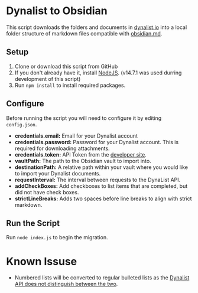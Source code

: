 # Dynalist to Obsidian

This script downloads the folders and documents in [dynalist.io](https://dynalist.io/) into a local folder structure of markdown files compatible with [obsidian.md](https://obsidian.md/).

## Setup

1. Clone or download this script from GitHub
2. If you don't already have it, install [NodeJS](https://nodejs.org/en/). (v14.7.1 was used durring development of this script)
5. Run `npm install` to install required packages.

## Configure

Before running the script you will need to configure it by editing `config.json`.

- **credentials.email:** Email for your Dynalist account
- **credentials.password:** Password for your Dynalist account. This is required for downloading attachments.
- **credentials.token:** API Token from the [developer site](https://dynalist.io/developer).
- **vaultPath:** The path to the Obsidian vault to import into.
- **destinationPath:** A relative path within your vault where you would like to import your Dynalist documents.
- **requestInterval:** The interval between requests to the DynaList API. 
- **addCheckBoxes:** Add checkboxes to list items that are completed, but did not have check boxes.
- **strictLineBreaks:** Adds two spaces before line breaks to align with strict markdown.

## Run the Script

Run `node index.js` to begin the migration.


# Known Issuse

- Numbered lists will be converted to regular bulleted lists as the [Dynalist API does not distinguish between the two](https://talk.dynalist.io/t/numbered-list-in-the-api/7883).